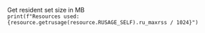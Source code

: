 Get resident set size in MB  
`print(f"Resources used: {resource.getrusage(resource.RUSAGE_SELF).ru_maxrss / 1024}")`
